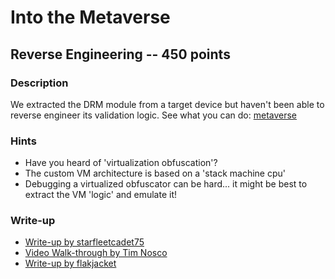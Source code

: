 # Into the Metaverse

## Reverse Engineering -- 450 points

### Description

We extracted the DRM module from a target device but haven't been able to reverse engineer its validation logic. See what you can do: [metaverse](./metaverse)

### Hints

* Have you heard of 'virtualization obfuscation'?
* The custom VM architecture is based on a 'stack machine cpu'
* Debugging a virtualized obfuscator can be hard... it might be best to extract the VM 'logic' and emulate it!


### Write-up

- [Write-up by starfleetcadet75](https://starfleetcadet75.github.io/writeups/2020/05/03/cyberstakes-into-the-metaverse.html)
- [Video Walk-through by Tim Nosco](https://www.youtube.com/watch?v=1oRm529jI34&list=PL-nPhof8EyrGKytps3g582KNiJyIAOtBG)
- [Write-up by flakjacket](https://github.com/flakjacket95/cyberstakes_2020/tree/master/re/into_the_metaverse)
